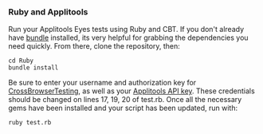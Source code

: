 ### Ruby and Applitools

Run your Applitools Eyes tests using Ruby and CBT. If you don't already have [bundle](http://bundler.io/) installed, its very helpful for grabbing the dependencies you need quickly. From there, clone the repository, then:

```
cd Ruby
bundle install
```

Be sure to enter your username and authorization key for [CrossBrowserTesting](https://app.crossbrowsertesting.com/account), as well as your [Applitools API key](http://support.applitools.com/customer/en/portal/articles/2118694-the-runner-key-api-key-). These credentials should be changed on lines 17, 19, 20 of test.rb.  Once all the necessary gems have been installed and your script has been updated, run with:

```
ruby test.rb
```
